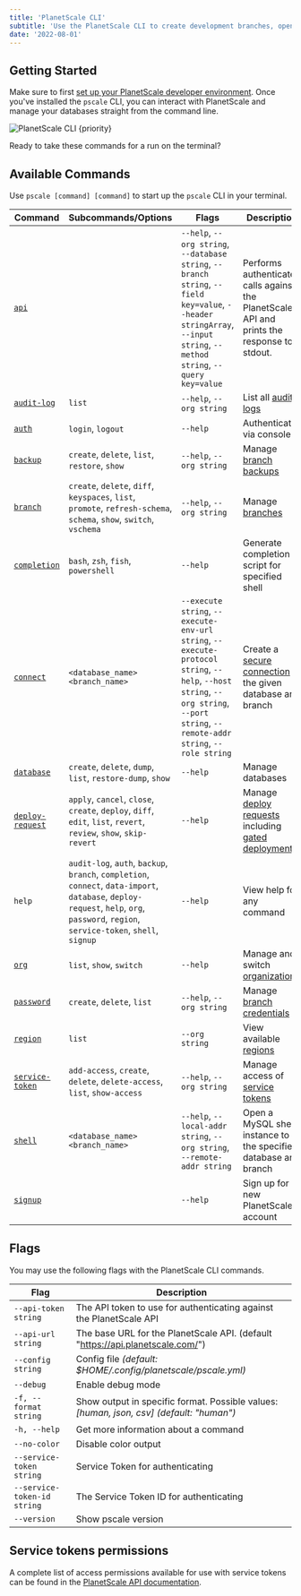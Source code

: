 ```yaml
---
title: 'PlanetScale CLI'
subtitle: 'Use the PlanetScale CLI to create development branches, open deploy requests, and make non-blocking schema changes directly from your terminal.'
date: '2022-08-01'
---
```


## Getting Started

Make sure to first [set up your PlanetScale developer environment](/docs/concepts/planetscale-environment-setup). Once you've installed the `pscale` CLI, you can interact with PlanetScale and manage your databases straight from the command line.

![PlanetScale CLI {priority}](/assets/docs/reference/planetscale-cli/cli.png)

Ready to take these commands for a run on the terminal?

## Available Commands

Use `pscale [command] [command]` to start up the `pscale` CLI in your terminal.

| **Command**                                        | **Subcommands/Options**                                                                                                                                                                | **Flags**                                                                                                                                                                        | **Description**                                                                                                                                              |
| -------------------------------------------------- | -------------------------------------------------------------------------------------------------------------------------------------------------------------------------------------- | -------------------------------------------------------------------------------------------------------------------------------------------------------------------------------- | ------------------------------------------------------------------------------------------------------------------------------------------------------------ |
| [`api`](/docs/reference/cli-api)                   |                                                                                                                                                                                        | `--help`, `--org string`, `--database string`, `--branch string`, `--field key=value`, `--header stringArray`, `--input string`, `--method string`, `--query key=value`          | Performs authenticated calls against the PlanetScale API and prints the response to stdout.                                                                  |
| [`audit-log`](/docs/reference/audit-log)           | `list`                                                                                                                                                                                 | `--help`, `--org string`                                                                                                                                                         | List all [audit logs](/docs/concepts/audit-log#review-your-organization-audit-log)                                                                           |
| [`auth`](/docs/reference/auth)                     | `login`, `logout`                                                                                                                                                                      | `--help`                                                                                                                                                                         | Authenticate via console                                                                                                                                     |
| [`backup`](/docs/reference/backup)                 | `create`, `delete`, `list`, `restore`, `show`                                                                                                                                          | `--help`, `--org string`                                                                                                                                                         | Manage [branch backups](/docs/concepts/back-up-and-restore)                                                                                                  |
| [`branch`](/docs/reference/branch)                 | `create`, `delete`, `diff`, `keyspaces`, `list`, `promote`, `refresh-schema`, `schema`, `show`, `switch`, `vschema`                                                                    | `--help`, `--org string`                                                                                                                                                         | Manage [branches](/docs/concepts/branching)                                                                                                                  |
| [`completion`](/docs/reference/completion)         | `bash`, `zsh`, `fish`, `powershell`                                                                                                                                                    | `--help`                                                                                                                                                                         | Generate completion script for specified shell                                                                                                               |
| [`connect`](/docs/reference/connect)               | `<database_name>` `<branch_name>`                                                                                                                                                      | `--execute string`, `--execute-env-url string`, `--execute-protocol string`, `--help`, `--host string`, `--org string`, `--port string`, `--remote-addr string`, `--role string` | Create a [secure connection](/docs/tutorials/connect-any-application#option-2-connect-using-the-planetscale-proxy) to the given database and branch          |
| [`database`](/docs/reference/database)             | `create`, `delete`, `dump`, `list`, `restore-dump`, `show`                                                                                                                             | `--help`                                                                                                                                                                         | Manage databases                                                                                                                                             |
| [`deploy-request`](/docs/reference/deploy-request) | `apply`, `cancel`, `close`, `create`, `deploy`, `diff`, `edit`, `list`, `revert`, `review`, `show`, `skip-revert`                                                                      | `--help`                                                                                                                                                                         | Manage [deploy requests](/docs/concepts/branching#1-create-a-deploy-request) including [gated deployments](/docs/concepts/deploy-requests#gated-deployments) |
| `help`                                             | `audit-log`, `auth`, `backup`, `branch`, `completion`, `connect`, `data-import`, `database`, `deploy-request`, `help`, `org`, `password`, `region`, `service-token`, `shell`, `signup` | `--help`                                                                                                                                                                         | View help for any command                                                                                                                                    |
| [`org`](/docs/reference/org)                       | `list`, `show`, `switch`                                                                                                                                                               | `--help`                                                                                                                                                                         | Manage and switch [organizations](/docs/concepts/access-control)                                                                                             |
| [`password`](/docs/reference/password)             | `create`, `delete`, `list`                                                                                                                                                             | `--help`, `--org string`                                                                                                                                                         | Manage [branch credentials](/docs/concepts/connection-strings)                                                                                               |
| [`region`](/docs/reference/region)                 | `list`                                                                                                                                                                                 | `--org string`                                                                                                                                                                   | View available [regions](/docs/concepts/regions)                                                                                                             |
| [`service-token`](/docs/reference/service-token)   | `add-access`, `create`, `delete`, `delete-access`, `list`, `show-access`                                                                                                               | `--help`, `--org string`                                                                                                                                                         | Manage access of [service tokens](/docs/concepts/service-tokens)                                                                                             |
| [`shell`](/docs/reference/shell)                   | `<database_name>` `<branch_name>`                                                                                                                                                      | `--help`, `--local-addr string`, `--org string`, `--remote-addr string`                                                                                                          | Open a MySQL shell instance to the specified database and branch                                                                                             |
| [`signup`](/docs/reference/signup)                 |                                                                                                                                                                                        | `--help`                                                                                                                                                                         | Sign up for a new PlanetScale account                                                                                                                        |

## Flags

You may use the following flags with the PlanetScale CLI commands.

| **Flag**                    | **Description**                                                                          |
| --------------------------- | ---------------------------------------------------------------------------------------- |
| `--api-token string`        | The API token to use for authenticating against the PlanetScale API                      |
| `--api-url string`          | The base URL for the PlanetScale API. (default "https://api.planetscale.com/")           |
| `--config string`           | Config file _(default: $HOME/.config/planetscale/pscale.yml)_                            |
| `--debug`                   | Enable debug mode                                                                        |
| `-f, --format string`       | Show output in specific format. Possible values: _[human, json, csv] (default: "human")_ |
| `-h, --help`                | Get more information about a command                                                     |
| `--no-color`                | Disable color output                                                                     |
| `--service-token string`    | Service Token for authenticating                                                         |
| `--service-token-id string` | The Service Token ID for authenticating                                                  |
| `--version`                 | Show pscale version                                                                      |

## Service tokens permissions

A complete list of access permissions available for use with service tokens can be found in the [PlanetScale API documentation](https://api-docs.planetscale.com/reference/service-tokens#access-permissions).
